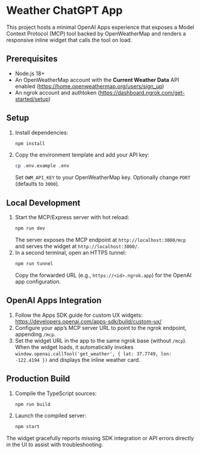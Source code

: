 # Weather ChatGPT App

This project hosts a minimal OpenAI Apps experience that exposes a Model Context Protocol (MCP) tool backed by OpenWeatherMap and renders a responsive inline widget that calls the tool on load.

## Prerequisites
- Node.js 18+
- An OpenWeatherMap account with the **Current Weather Data** API enabled (https://home.openweathermap.org/users/sign_up)
- An ngrok account and authtoken (https://dashboard.ngrok.com/get-started/setup)

## Setup
1. Install dependencies:
   ```bash
   npm install
   ```
2. Copy the environment template and add your API key:
   ```bash
   cp .env.example .env
   ```
   Set `OWM_API_KEY` to your OpenWeatherMap key. Optionally change `PORT` (defaults to `3000`).

## Local Development
1. Start the MCP/Express server with hot reload:
   ```bash
   npm run dev
   ```
   The server exposes the MCP endpoint at `http://localhost:3000/mcp` and serves the widget at `http://localhost:3000/`.
2. In a second terminal, open an HTTPS tunnel:
   ```bash
   npm run tunnel
   ```
   Copy the forwarded URL (e.g., `https://<id>.ngrok.app`) for the OpenAI app configuration.

## OpenAI Apps Integration
1. Follow the Apps SDK guide for custom UX widgets: https://developers.openai.com/apps-sdk/build/custom-ux/
2. Configure your app’s MCP server URL to point to the ngrok endpoint, appending `/mcp`.
3. Set the widget URL in the app to the same ngrok base (without `/mcp`). When the widget loads, it automatically invokes `window.openai.callTool('get_weather', { lat: 37.7749, lon: -122.4194 })` and displays the inline weather card.

## Production Build
1. Compile the TypeScript sources:
   ```bash
   npm run build
   ```
2. Launch the compiled server:
   ```bash
   npm start
   ```

The widget gracefully reports missing SDK integration or API errors directly in the UI to assist with troubleshooting.
